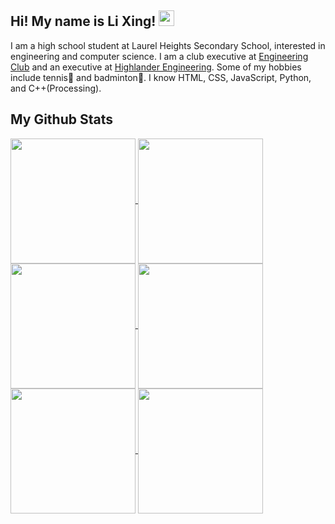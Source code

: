 ## Hi! My name is Li Xing! <img src="https://github.com/lixingyin/lixingyin/assets/114456809/5725c31a-df62-4e4b-bec4-bdefa7d00ce7" width="25" height="25">

I am a high school student at Laurel Heights Secondary School, interested in engineering and computer science. I am a club executive at [Engineering Club](https://www.instagram.com/lhssengineering/) and an executive at [Highlander Engineering](https://www.highlanderengineering.ca/). Some of my hobbies include tennis🎾 and badminton🏸. I know HTML, CSS, JavaScript, Python, and C++(Processing).

## My Github Stats

<a href="https://github.com/anuraghazra/github-readme-stats#gh-dark-mode-only">
  <img height=200 align="center" src="https://github-readme-stats.vercel.app/api?username=lixingyin&show_icons=true&theme=default"/>
  <img height=200 align="center" src="https://github-readme-stats.vercel.app/api/top-langs/?username=anuraghazra&layout=compact&theme=default"/>
</a>

<a href="https://github.com/anuraghazra/github-readme-stats#gh-light-mode-only">
  <img height=200 align="center" src="https://github-readme-stats.vercel.app/api?username=lixingyin&show_icons=true&theme=nightowl"/>
  <img height=200 align="center" src="https://github-readme-stats.vercel.app/api/top-langs/?username=anuraghazra&layout=compact&theme=nightowl"/>
</a>

<a href="https://github.com/anuraghazra/github-readme-stats#gh-dark-mode-only">
  <img height="200" align="center" src="https://github-readme-stats.vercel.app/api?username=lixingyin&show_icons=true&theme=light" id="stats-img"/>
  <img height="200" align="center" src="https://github-readme-stats.vercel.app/api/top-langs/?username=anuraghazra&layout=compact&theme=light" id="langs-img"/>
</a>

<style>
@media (prefers-color-scheme: dark) {
  #stats-img {
    content: url('https://github-readme-stats.vercel.app/api?username=lixingyin&show_icons=true&theme=default');
  }
  
  #langs-img {
    content: url('https://github-readme-stats.vercel.app/api/top-langs/?username=anuraghazra&layout=compact&theme=default');
  }
}
</style>

